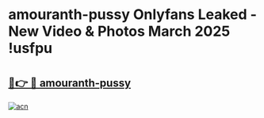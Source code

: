 # amouranth-pussy Onlyfans Leaked - New Video & Photos March 2025 !usfpu

# <h2><a href="https://8l6sa8.iuczelnia.edu.pl?title=amouranth-pussy&ref=usfpu">🔗👉 🔴 amouranth-pussy</a></h2>

[![acn](https://github.com/user-attachments/assets/0f9c940e-d8b0-45ae-aac7-cd30a18b3e1c)](https://8l6sa8.iuczelnia.edu.pl?title=amouranth-pussy&ref=usfpu)

